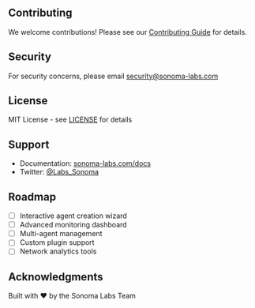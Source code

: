 
## Contributing

We welcome contributions! Please see our [Contributing Guide](CONTRIBUTING.md) for details.

## Security

For security concerns, please email security@sonoma-labs.com

## License

MIT License - see [LICENSE](LICENSE) for details

## Support

- Documentation: [sonoma-labs.com/docs](https://sonoma-labs.com/docs)
- Twitter: [@Labs_Sonoma](https://twitter.com/Labs_Sonoma)

## Roadmap

- [ ] Interactive agent creation wizard
- [ ] Advanced monitoring dashboard
- [ ] Multi-agent management
- [ ] Custom plugin support
- [ ] Network analytics tools

## Acknowledgments

Built with ❤️ by the Sonoma Labs Team
